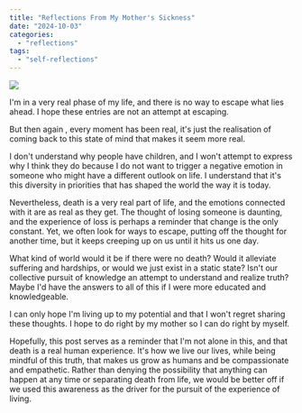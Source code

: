 ```yaml
---
title: "Reflections From My Mother's Sickness"
date: "2024-10-03"
categories: 
  - "reflections"
tags: 
  - "self-reflections"
---
```


![](https://dmuolhoi.wordpress.com/wp-content/uploads/2024/10/pexels-photo-3653998.jpeg?w=1024)

I'm in a very real phase of my life, and there is no way to escape what lies ahead. I hope these entries are not an attempt at escaping.

But then again , every moment has been real, it's just the realisation of coming back to this state of mind that makes it seem more real.

I don't understand why people have children, and I won't attempt to express why I think they do because I do not want to trigger a negative emotion in someone who might have a different outlook on life. I understand that it's this diversity in priorities that has shaped the world the way it is today.

Nevertheless, death is a very real part of life, and the emotions connected with it are as real as they get. The thought of losing someone is daunting, and the experience of loss is perhaps a reminder that change is the only constant. Yet, we often look for ways to escape, putting off the thought for another time, but it keeps creeping up on us until it hits us one day.

What kind of world would it be if there were no death? Would it alleviate suffering and hardships, or would we just exist in a static state? Isn't our collective pursuit of knowledge an attempt to understand and realize truth? Maybe I'd have the answers to all of this if I were more educated and knowledgeable.

I can only hope I'm living up to my potential and that I won't regret sharing these thoughts. I hope to do right by my mother so I can do right by myself.

Hopefully, this post serves as a reminder that I'm not alone in this, and that death is a real human experience. It's how we live our lives, while being mindful of this truth, that makes us grow as humans and be compassionate and empathetic. Rather than denying the possibility that anything can happen at any time or separating death from life, we would be better off if we used this awareness as the driver for the pursuit of the experience of living.
